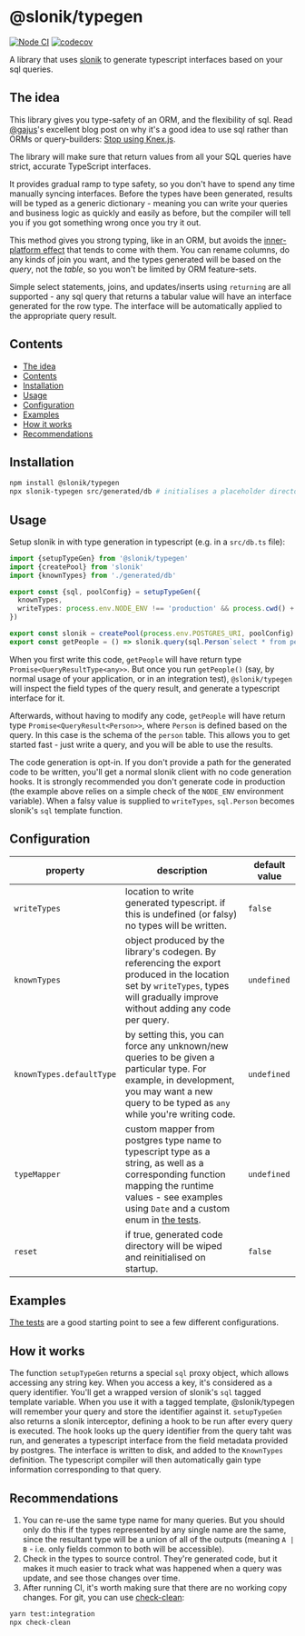 # @slonik/typegen

[![Node CI](https://github.com/mmkal/slonik-tools/workflows/CI/badge.svg)](https://github.com/mmkal/slonik-tools/actions?query=workflow%3ACI)
[![codecov](https://codecov.io/gh/mmkal/slonik-tools/branch/master/graph/badge.svg)](https://codecov.io/gh/mmkal/slonik-tools)

A library that uses [slonik](https://npmjs.com/package/slonik) to generate typescript interfaces based on your sql queries.

## The idea

This library gives you type-safety of an ORM, and the flexibility of sql. Read [@gajus](https://github.com/gajus)'s excellent blog post on why it's a good idea to use sql rather than ORMs or query-builders: [Stop using Knex.js](https://medium.com/@gajus/bf410349856c).

The library will make sure that return values from all your SQL queries have strict, accurate TypeScript interfaces.

It provides gradual ramp to type safety, so you don't have to spend any time manually syncing interfaces. Before the types have been generated, results will be typed as a generic dictionary - meaning you can write your queries and business logic as quickly and easily as before, but the compiler will tell you if you got something wrong once you try it out.

This method gives you strong typing, like in an ORM, but avoids the [inner-platform effect](https://en.wikipedia.org/wiki/Inner-platform_effect) that tends to come with them. You can rename columns, do any kinds of join you want, and the types generated will be based on the _query_, not the _table_, so you won't be limited by ORM feature-sets.

Simple select statements, joins, and updates/inserts using `returning` are all supported - any sql query that returns a tabular value will have an interface generated for the row type. The interface will be automatically applied to the appropriate query result.

## Contents

<!-- codegen:start {preset: markdownTOC, sort: package.name, minDepth: 2} -->
- [The idea](#the-idea)
- [Contents](#contents)
- [Installation](#installation)
- [Usage](#usage)
- [Configuration](#configuration)
- [Examples](#examples)
- [How it works](#how-it-works)
- [Recommendations](#recommendations)
<!-- codegen:end -->

## Installation

```bash
npm install @slonik/typegen
npx slonik-typegen src/generated/db # initialises a placeholder directory for generated types
```

## Usage

Setup slonik in with type generation in typescript (e.g. in a `src/db.ts` file):

```typescript
import {setupTypeGen} from '@slonik/typegen'
import {createPool} from 'slonik'
import {knownTypes} from './generated/db'

export const {sql, poolConfig} = setupTypeGen({
  knownTypes,
  writeTypes: process.env.NODE_ENV !== 'production' && process.cwd() + '/src/generated/db',
})

export const slonik = createPool(process.env.POSTGRES_URI, poolConfig)
export const getPeople = () => slonik.query(sql.Person`select * from person limit 2`)
```

When you first write this code, `getPeople` will have return type `Promise<QueryResultType<any>>`.
But once you run `getPeople()` (say, by normal usage of your application, or in an integration test), `@slonik/typegen` will inspect the field types of the query result, and generate a typescript interface for it.

Afterwards, without having to modify any code, `getPeople` will have return type `Promise<QueryResult<Person>>`, where `Person` is defined based on the query. In this case is the schema of the `person` table. This allows you to get started fast - just write a query, and you will be able to use the results.

The code generation is opt-in. If you don't provide a path for the generated code to be written, you'll get a normal slonik client with no code generation hooks. It is strongly recommended you don't generate code in production (the example above relies on a simple check of the `NODE_ENV` environment variable). When a falsy value is supplied to `writeTypes`, `sql.Person` becomes slonik's `sql` template function.

## Configuration

| property | description | default value |
|--------|------------|-------------|
| `writeTypes` | location to write generated typescript. if this is undefined (or falsy) no types will be written. | `false` |
| `knownTypes` | object produced by the library's codegen. By referencing the export produced in the location set by `writeTypes`, types will gradually improve without adding any code per query. | `undefined` |
| `knownTypes.defaultType` | by setting this, you can force any unknown/new queries to be given a particular type. For example, in development, you may want a new query to be typed as `any` while you're writing code. | `undefined` |
| `typeMapper` | custom mapper from postgres type name to typescript type as a string, as well as a corresponding function mapping the runtime values - see examples using `Date` and a custom enum in [the tests](https://github.com/mmkal/slonik-tools/blob/master/packages/typegen/test/index.test.ts). | `undefined` |
| `reset` | if true, generated code directory will be wiped and reinitialised on startup. | `false` |

## Examples

[The tests](https://github.com/mmkal/slonik-tools/blob/master/packages/typegen/test/index.test.ts) are a good starting point to see a few different configurations.

## How it works

The function `setupTypeGen` returns a special `sql` proxy object, which allows accessing any string key. When you access a key, it's considered as a query identifier. You'll get a wrapped version of slonik's `sql` tagged template variable. When you use it with a tagged template, @slonik/typegen will remember your query and store the identifier against it. `setupTypeGen` also returns a slonik interceptor, defining a hook to be run after every query is executed. The hook looks up the query identifier from the query taht was run, and generates a typescript interface from the field metadata provided by postgres. The interface is written to disk, and added to the `KnownTypes` definition. The typescript compiler will then automatically gain type information corresponding to that query.

## Recommendations

1. You can re-use the same type name for many queries. But you should only do this if the types represented by any single name are the same, since the resultant type will be a union of all of the outputs (meaning `A | B` - i.e. only fields common to both will be accessible).
1. Check in the types to source control. They're generated code, but it makes it much easier to track what was happened when a query was update, and see those changes over time.
1. After running CI, it's worth making sure that there are no working copy changes. For git, you can use [check-clean](https://npmjs.com/package/check-clean):

```sh
yarn test:integration
npx check-clean
```

